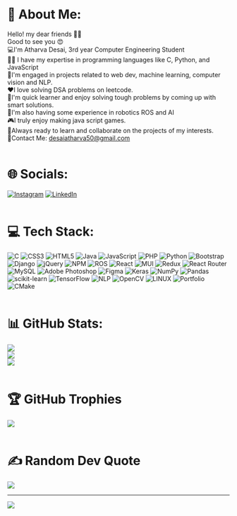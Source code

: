 # 💫 About Me:
Hello! my dear friends 🙋‍♂️<br>Good to see you 😍<br>💻I'm Atharva Desai, 3rd year Computer Engineering Student<br>🧑‍💻 I have my expertise in programming languages like C, Python, and JavaScript<br>🧠I'm  engaged in projects related to web dev, machine learning, computer vision and NLP.<br>❤️I love solving DSA problems on leetcode.<br>🌱I'm quick learner and enjoy solving tough problems by coming up with smart solutions.<br>🤖I'm also having some experience in robotics ROS and AI <br>🎮I truly enjoy making java script games.<br>💫Always ready to learn and collaborate on the projects of my interests.<br>📩Contact Me: desaiatharva50@gmail.com<br><br>  

# 🌐 Socials:
[![Instagram](https://img.shields.io/badge/Instagram-%23E4405F.svg?logo=Instagram&logoColor=white)](https://instagram.com/atharva_desai263) [![LinkedIn](https://img.shields.io/badge/LinkedIn-%230077B5.svg?logo=linkedin&logoColor=white)](https://linkedin.com/in/atharva-desai-2642b222a) <br><br>

# 💻 Tech Stack:
![C](https://img.shields.io/badge/c-%2300599C.svg?style=for-the-badge&logo=c&logoColor=white) ![CSS3](https://img.shields.io/badge/css3-%231572B6.svg?style=for-the-badge&logo=css3&logoColor=white) ![HTML5](https://img.shields.io/badge/html5-%23E34F26.svg?style=for-the-badge&logo=html5&logoColor=white) ![Java](https://img.shields.io/badge/java-%23ED8B00.svg?style=for-the-badge&logo=java&logoColor=white) ![JavaScript](https://img.shields.io/badge/javascript-%23323330.svg?style=for-the-badge&logo=javascript&logoColor=%23F7DF1E) ![PHP](https://img.shields.io/badge/php-%23777BB4.svg?style=for-the-badge&logo=php&logoColor=white) ![Python](https://img.shields.io/badge/python-3670A0?style=for-the-badge&logo=python&logoColor=ffdd54) ![Bootstrap](https://img.shields.io/badge/bootstrap-%23563D7C.svg?style=for-the-badge&logo=bootstrap&logoColor=white) ![Django](https://img.shields.io/badge/django-%23092E20.svg?style=for-the-badge&logo=django&logoColor=white) ![jQuery](https://img.shields.io/badge/jquery-%230769AD.svg?style=for-the-badge&logo=jquery&logoColor=white) ![NPM](https://img.shields.io/badge/NPM-%23000000.svg?style=for-the-badge&logo=npm&logoColor=white) ![ROS](https://img.shields.io/badge/ros-%230A0FF9.svg?style=for-the-badge&logo=ros&logoColor=white) ![React](https://img.shields.io/badge/react-%2320232a.svg?style=for-the-badge&logo=react&logoColor=%2361DAFB) ![MUI](https://img.shields.io/badge/MUI-%230081CB.svg?style=for-the-badge&logo=material-ui&logoColor=white) ![Redux](https://img.shields.io/badge/redux-%23593d88.svg?style=for-the-badge&logo=redux&logoColor=white) ![React Router](https://img.shields.io/badge/React_Router-CA4245?style=for-the-badge&logo=react-router&logoColor=white) ![MySQL](https://img.shields.io/badge/mysql-%2300f.svg?style=for-the-badge&logo=mysql&logoColor=white) ![Adobe Photoshop](https://img.shields.io/badge/adobephotoshop-%2331A8FF.svg?style=for-the-badge&logo=adobephotoshop&logoColor=white) 	![Figma](https://img.shields.io/badge/figma-%23F24E1E.svg?style=for-the-badge&logo=figma&logoColor=white) ![Keras](https://img.shields.io/badge/Keras-%23D00000.svg?style=for-the-badge&logo=Keras&logoColor=white) ![NumPy](https://img.shields.io/badge/numpy-%23013243.svg?style=for-the-badge&logo=numpy&logoColor=white) ![Pandas](https://img.shields.io/badge/pandas-%23150458.svg?style=for-the-badge&logo=pandas&logoColor=white) ![scikit-learn](https://img.shields.io/badge/scikit--learn-%23F7931E.svg?style=for-the-badge&logo=scikit-learn&logoColor=white) ![TensorFlow](https://img.shields.io/badge/TensorFlow-%23FF6F00.svg?style=for-the-badge&logo=TensorFlow&logoColor=white) ![NLP](https://img.shields.io/badge/NLP-%233776AB.svg?style=for-the-badge&logo=natural-language-processing&logoColor=white) ![OpenCV](https://img.shields.io/badge/OpenCV-%233776AB.svg?style=for-the-badge&logo=opencv&logoColor=white) ![LINUX](https://img.shields.io/badge/Linux-FCC624?style=for-the-badge&logo=linux&logoColor=black) ![Portfolio](https://img.shields.io/badge/Portfolio-%23000000.svg?style=for-the-badge&logo=firefox&logoColor=#FF7139) ![CMake](https://img.shields.io/badge/CMake-%23008FBA.svg?style=for-the-badge&logo=cmake&logoColor=white) <br><br>
# 📊 GitHub Stats:
![](https://github-readme-stats.vercel.app/api?username=atharvadesai1&theme=radical&hide_border=false&include_all_commits=false&count_private=true)<br/>
![](https://github-readme-streak-stats.herokuapp.com/?user=atharvadesai1&theme=radical&hide_border=false)<br/>
![](https://github-readme-stats.vercel.app/api/top-langs/?username=atharvadesai1&theme=radical&hide_border=false&include_all_commits=false&count_private=true&layout=compact) <br><br>

# 🏆 GitHub Trophies
![](https://github-profile-trophy.vercel.app/?username=atharvadesai1&theme=radical&no-frame=false&no-bg=true&margin-w=4) <br><br>

# ✍️ Random Dev Quote
![](https://quotes-github-readme.vercel.app/api?type=horizontal&theme=radical)

---
[![](https://visitcount.itsvg.in/api?id=atharvadesai1&icon=0&color=0)](https://visitcount.itsvg.in)

<!-- Proudly created with GPRM ( https://gprm.itsvg.in ) -->
